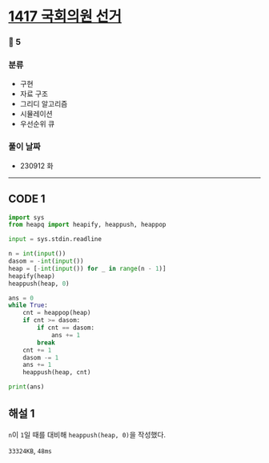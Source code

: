 # [1417 국회의원 선거](https://www.acmicpc.net/problem/1417)

### 🥈 5

### 분류

- 구현
- 자료 구조
- 그리디 알고리즘
- 시뮬레이션
- 우선순위 큐

### 풀이 날짜

- 230912 화

---

## CODE 1

```python
import sys
from heapq import heapify, heappush, heappop

input = sys.stdin.readline

n = int(input())
dasom = -int(input())
heap = [-int(input()) for _ in range(n - 1)]
heapify(heap)
heappush(heap, 0)

ans = 0
while True:
    cnt = heappop(heap)
    if cnt >= dasom:
        if cnt == dasom:
            ans += 1
        break
    cnt += 1
    dasom -= 1
    ans += 1
    heappush(heap, cnt)

print(ans)
```

## 해설 1

`n`이 `1`일 때를 대비해 `heappush(heap, 0)`을 작성했다.

`33324KB`, `48ms`
